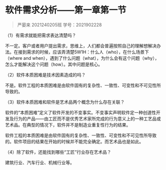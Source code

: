 # 软件需求分析——第一章第一节

> 严晏来 2021240205班  学号：2021902228

（1）有需求就能把需求表达清楚吗？

不一定。客户或者用户提出需求，思维上，人们都会普遍按照自己的理解想解决办法。在接到需求的时候，应该弄清楚5W1H：什么人（who），在什么场景下（where and when），遇到了什么问题（what），为什么会有这个问题（why），怎么才能解决这个问题（how）。其中问题是核心。

（2）软件本质困难是技术因素造成的吗？

不是。软件工程的本质困难是由软件固有的复杂性、一致性、可变性和不可见性所导致的。

（3）软件本质困难和软件是艺术品两个概念为什么存在关联？

软件的“本质困难”定义了软件开发的不变事实。不变事实声明软件定一种创道性开发及行为的产品——由工匠而不是优秀艺术家所完成的行为意义上的一种工艺品或艺术品。在典型的情况下，软件并不是制造业重复性行为的结果。

软件工程的本质困难是由软件固有的复杂性、一致性、可变性和不可见性所导致的。软件项目的结果在开始的时候并不能完全确定。而艺术品也是如此。

（4）除了软件，还能找到哪些“工匠”行业存在艺术品？

建筑行业、汽车行业、机械行业等。